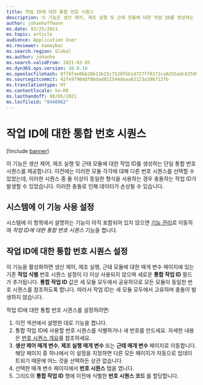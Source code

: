 ```yaml
---
title: 작업 ID에 대한 통합 번호 시퀀스
description: 이 기능은 생산 제어, 제조 실행 및 근태 모듈에 대한 작업 ID를 생성하는 단일 통합 번호 시퀀스를 제공합니다.
author: johanhoffmann
ms.date: 03/25/2021
ms.topic: article
audience: Application User
ms.reviewer: kamaybac
ms.search.region: Global
ms.author: johanho
ms.search.validFrom: 2021-03-05
ms.dyn365.ops.version: 10.0.16
ms.openlocfilehash: 8ff8fae0bb20b11b15c7520fbb14727ff0372ca0255adc82599c6680a64671af
ms.sourcegitcommit: 42fe9790ddf0bdad911544deaa82123a396712fb
ms.translationtype: HT
ms.contentlocale: ko-KR
ms.lasthandoff: 08/05/2021
ms.locfileid: "8446962"
---
```

# <a name="unified-number-sequence-for-job-ids"></a>작업 ID에 대한 통합 번호 시퀀스

[!include [banner](../includes/banner.md)]

이 기능은 생산 제어, 제조 실행 및 근태 모듈에 대한 작업 ID를 생성하는 단일 통합 번호 시퀀스를 제공합니다. 이전에는 이러한 모듈 각각에 대해 다른 번호 시퀀스를 선택할 수 있었는데, 이러한 시퀀스 중 둘 이상이 동일한 형식을 사용하는 경우 충돌하는 작업 ID가 발생할 수 있었습니다. 이러한 충돌로 인해 데이터가 손상될 수 있습니다.

## <a name="turn-on-this-feature-for-your-system"></a>시스템에 이 기능 사용 설정

시스템에 이 항목에서 설명하는 기능이 아직 포함되어 있지 않으면 [기능 관리](../../fin-ops-core/fin-ops/get-started/feature-management/feature-management-overview.md)로 이동하여 *작업 ID에 대한 통합 번호 시퀀스* 기능을 켭니다.

## <a name="set-up-the-unified-number-sequence-for-job-ids"></a>작업 ID에 대한 통합 번호 시퀀스 설정

이 기능을 활성화하면 생산 제어, 제조 실행, 근태 모듈에 대한 매개 변수 페이지에 있는 기존 **작업 식별** 번호 시퀀스 설정이 더 이상 사용되지 않으며 새로운 **통합 작업 ID** 필드가 추가됩니다. **통합 작업 ID** 값은 세 모듈 모두에서 공유하므로 모든 모듈이 동일한 번호 시퀀스를 참조하도록 합니다. 따라서 작업 ID는 세 모듈 모두에서 고유하며 충돌이 발생하지 않습니다.

작업 ID에 대한 통합 번호 시퀀스를 설정하려면:

1. 이전 섹션에서 설명한 대로 기능을 켭니다.
1. 통합 작업 ID에 사용할 번호 시퀀스를 식별하거나 새 번호를 만드세요. 자세한 내용은 [번호 시퀀스 개요](../../fin-ops-core/fin-ops/organization-administration/number-sequence-overview.md)를 참조하세요.
1. **생산 제어 매개 변수**, **제조 실행 매개 변수** 또는 **근태 매개 변수** 페이지로 이동합니다. 해당 페이지 중 하나에서 이 설정을 지정하면 다른 모든 페이지가 자동으로 업데이트되기 때문에 어느 것을 선택하든 상관 없습니다.
1. 선택한 매개 변수 페이지에서 **번호 시퀀스** 탭을 엽니다.
1. 그리드의 **통합 작업 ID** 행에 이전에 식별한 **번호 시퀀스 코드** 를 할당합니다.
